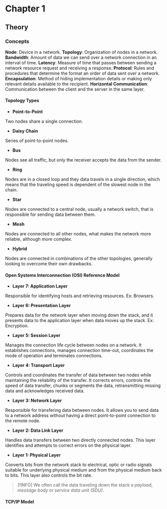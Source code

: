 # Chapter 1

## Theory

### Concepts

**Node**: Device in a network.
**Topology**: Organization of nodes in a network.
**Bandwidth**: Amount of data we can send over a network connection in an interval of time.
**Latency**: Measure of time that passes between sending a network resource request and receiving a response.
**Protocol**: Rules and procedures that determine the format an order of data sent over a network.
**Encapsulation**: Method of hiding implementation details or making only relevant details available to the recipient.
**Horizontal Communication**: Communication between the client and the server in the same layer.

#### Topology Types

- **Point-to-Point**

Two nodes share a single connection.

- **Daisy Chain**

Series of point-to-point nodes.

- **Bus**

Nodes see all traffic, but only the receiver accepts the data from the sender.

- **Ring**

Nodes are in a closed loop and they data travels in a single direction, which means that the traveling speed is dependent of the slowest node in the chain.

- **Star**

Nodes are connected to a central node, usually a network switch, that is responsible for sending data between them.

- **Mesh**

Nodes are connected to all other nodes, what makes the network more reliable, although more complex.

- **Hybrid**

Nodes are connected in combinations of the other topologies, generally looking to overcome their own drawbacks.

#### Open Systems Interconnection (OSI) Reference Model

- **Layer 7: Application Layer**

Responsible for identifying hosts and retrieving resources. Ex: Browsers.

- **Layer 6: Presentation Layer**

Prepares data for the network layer when moving down the stack, and it presents data to the application layer when data moves up the stack. Ex: Encryption.

- **Layer 5: Session Layer**

Manages the connection life cycle between nodes on a network. It establishes connections, manages connection time-out, coordinates the mode of operation and terminates connections.

- **Layer 4: Transport Layer**

Controls and coordinates the transfer of data between two nodes while maintaining the reliability of the transfer. It corrects errors, controls the speed of data transfer, chunks or segments the data, retransmitting missing data and acknowledges received data.

- **Layer 3: Network Layer**

Responsible for transfering data between nodes. It allows you to send data to a network address without having a direct point-to-point connection to the remote node.

- **Layer 2: Data Link Layer**

Handles data transfers between two directly connected nodes. This layer identifies and attempts to correct errors on the physical layer.

- **Layer 1: Physical Layer**

Converts bits from the network stack to electrical, optic or radio signals suitable for underlying physical medium and from the physical medium back to bits. This layer also controls the bit rate.

> [!INFO]
> We often call the data traveling down the stack a *payload*, *message body* or *service data unit (SDU)*.

#### TCP/IP Model


